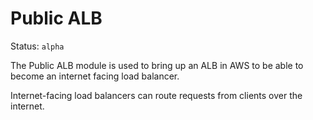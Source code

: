 # Public ALB

Status: `alpha`

The Public ALB module is used to bring up an ALB in AWS 
to be able to become an internet facing load balancer. 

Internet-facing load balancers can route requests from clients over the internet.